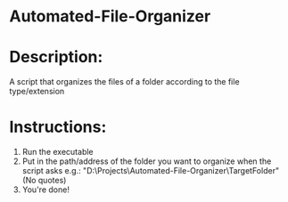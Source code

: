 # Automated-File-Organizer

# Description:
A script that organizes the files of a folder according to the file type/extension

# Instructions:
1) Run the executable
2) Put in the path/address of the folder you want to organize when the script asks
   e.g.: "D:\Projects\Automated-File-Organizer\TargetFolder" (No quotes)
3) You're done!

